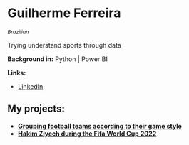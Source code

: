 # Guilherme Ferreira
<sub>*Brazilian*</sub>

Trying understand sports through data

**Background in:** Python | Power BI

**Links:**
* [LinkedIn](https://www.linkedin.com/in/guilhermeferreira93/)

## My projects:

* [**Grouping football teams according to their game style**](https://github.com/guilhermefrrr/portfolio/blob/1a5a8094f5b10ebf7b85d3e9ee597d113d95ebee/Projeto%20-%20Modelo%20de%20jogo.ipynb)
* [**Hakim Ziyech during the Fifa World Cup 2022**](https://github.com/guilhermefrrr/portfolio/blob/ee6b33b84d95b384c795135500ee39f9299773ce/Project%20-%20Hakim%20Ziyech.ipynb)

